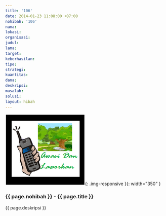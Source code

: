 ```yaml
---
title: '106'
date: 2014-01-23 11:08:00 +07:00
nohibah: '106'
nama: 
lokasi: 
organisasi: 
judul: 
lama: 
target: 
keberhasilan: 
tipe: 
strategi: 
kuantitas: 
dana: 
deskripsi: 
masalah: 
solusi: 
layout: hibah
---
```


![106](/static/img/hibahcms/106.png){: .img-responsive }{: width="350" }

### {{ page.nohibah }} - {{ page.title }}

{{ page.deskripsi }}
